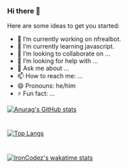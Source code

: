 ### Hi there 👋

Here are some ideas to get you started:

- 🔭 I’m currently working on nfrealbot.
- 🌱 I’m currently learning javascript.
- 👯 I’m looking to collaborate on ...
- 🤔 I’m looking for help with ...
- 💬 Ask me about ...
- 📫 How to reach me: ...
- 😄 Pronouns: he/him
- ⚡ Fun fact: ...


[![Anurag's GitHub stats](https://github-readme-stats.vercel.app/api?username=IronCodez&count_private=trueshow_icons=true)](https://github.com/anuraghazra/github-readme-stats)
#
[![Top Langs](https://github-readme-stats.vercel.app/api/top-langs/?username=IronCodez&layout=compact)](https://github.com/anuraghazra/github-readme-stats)
#
[![IronCodez's wakatime stats](https://github-readme-stats.vercel.app/api/wakatime?username=Iron)](https://github.com/anuraghazra/github-readme-stats)
#


